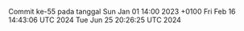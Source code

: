 Commit ke-55 pada tanggal Sun Jan 01 14:00 2023 +0100
Fri Feb 16 14:43:06 UTC 2024
Tue Jun 25 20:26:25 UTC 2024
